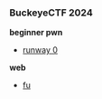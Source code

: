 ### BuckeyeCTF 2024

**beginner pwn**
- [runway 0](/2024_BuckeyeCTF/beginner-pwn/runway0/)

**web**
- [fu](/2024_BuckeyeCTF/web/fu/)
